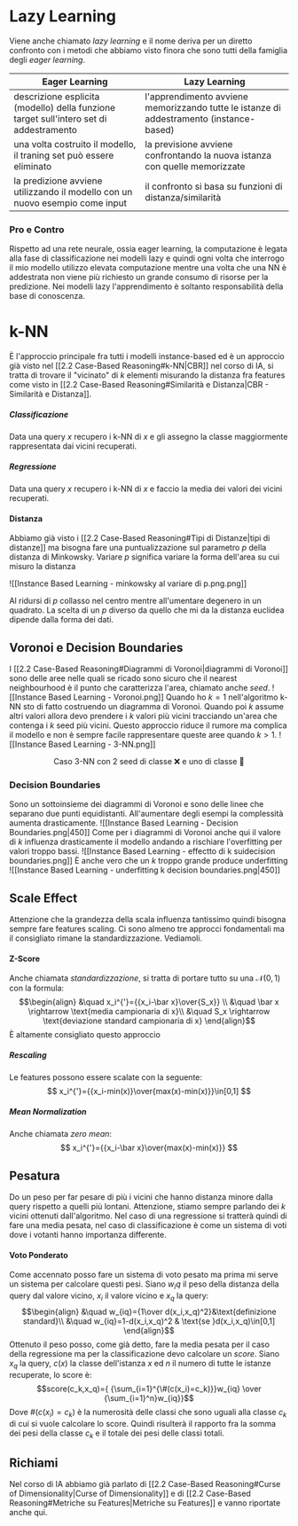 # Lazy Learning
Viene anche chiamato *lazy learning* e il nome deriva per un diretto confronto con i metodi che abbiamo visto finora che sono tutti della famiglia degli *eager learning*. 

| **Eager Learning**                                                                         | **Lazy Learning**                                                                           |
| ------------------------------------------------------------------------------------------ | ------------------------------------------------------------------------------------------- |
| descrizione esplicita (modello) della funzione target sull'intero set di addestramento<br> | l'apprendimento avviene memorizzando tutte le istanze di addestramento (instance-based)<br> |
| una volta costruito il modello, il traning set può essere eliminato                        | la previsione avviene confrontando la nuova istanza con quelle memorizzate                  |
| la predizione avviene utilizzando il modello con un nuovo esempio come input               | il confronto si basa su funzioni di distanza/similarità                                     |
### Pro e Contro
Rispetto ad una rete neurale, ossia eager learning, la computazione è legata alla fase di classificazione nei modelli lazy e quindi ogni volta che interrogo il mio modello utilizzo elevata computazione mentre una volta che una NN è addestrata non viene più richiesto un grande consumo di risorse per la predizione. Nei modelli lazy l'apprendimento è soltanto responsabilità della base di conoscenza.   

# k-NN
È l'approccio principale fra tutti i modelli instance-based ed è un approccio già visto nel [[2.2 Case-Based Reasoning#k-NN|CBR]] nel corso di IA, si tratta di trovare il "vicinato" di *k* elementi misurando la distanza fra features come visto in [[2.2 Case-Based Reasoning#Similarità e Distanza|CBR - Similarità e Distanza]].  
##### Classificazione
Data una query $x$ recupero i k-NN di $x$ e gli assegno la classe maggiormente rappresentata dai vicini recuperati.

##### Regressione
Data una query $x$ recupero i k-NN di $x$ e faccio la media dei valori dei vicini recuperati.

#### Distanza
Abbiamo già visto i [[2.2 Case-Based Reasoning#Tipi di Distanze|tipi di distanze]] ma bisogna fare una puntualizzazione sul parametro $p$ della distanza di Minkowsky. Variare $p$ significa variare la forma dell'area su cui misuro la distanza

![[Instance Based Learning - minkowsky al variare di p.png.png]]

Al ridursi di $p$ collasso nel centro mentre all'umentare degenero in un quadrato. La scelta di un $p$ diverso da quello che mi da la distanza euclidea dipende dalla forma dei dati.

## Voronoi e Decision Boundaries
I [[2.2 Case-Based Reasoning#Diagrammi di Voronoi|diagrammi di Voronoi]] sono delle aree nelle quali se ricado sono sicuro che il nearest neighbourhood è il punto che caratterizza l'area, chiamato anche *seed*.  ![[Instance Based Learning - Voronoi.png]]
Quando ho $k=1$ nell'algoritmo k-NN sto di fatto costruendo un diagramma di Voronoi. Quando poi $k$ assume altri valori allora devo prendere i $k$ valori più vicini tracciando un'area che contenga i $k$ seed più vicini. Questo approccio riduce il rumore ma complica il modello e non è sempre facile rappresentare queste aree quando $k>1$.
![[Instance Based Learning - 3-NN.png]]<p style="text-align:center;">Caso 3-NN con 2 seed di classe ❌ e uno di classe 🔵</p>
### Decision Boundaries
Sono un sottoinsieme dei diagrammi di Voronoi e sono delle linee che separano due punti equidistanti. All'aumentare degli esempi la complessità aumenta drasticamente. ![[Instance Based Learning - Decision Boundaries.png|450]]
Come per i diagrammi di Voronoi anche qui il valore di $k$ influenza drasticamente il modello andando a rischiare l'overfitting per valori troppo bassi. ![[Instance Based Learning - effectto di k suidecision boundaries.png]]
È anche vero che un $k$ troppo grande produce underfitting ![[Instance Based Learning - underfitting k decision boundaries.png|450]]
## Scale Effect
Attenzione che la grandezza della scala influenza tantissimo quindi bisogna sempre fare features scaling. Ci sono almeno tre approcci fondamentali ma il consigliato rimane la standardizzazione. Vediamoli. 

#### Z-Score
Anche chiamata *standardizzazione*, si tratta di portare tutto su una $\mathcal{N}(0,1)$ con la formula: $$\begin{align}
&\quad x_i^{'}={{x_i-\bar x}\over{S_x}} \\
&\quad \bar x \rightarrow \text{media campionaria di x}\\
&\quad S_x \rightarrow \text{deviazione standard campionaria di x}
\end{align}$$
È altamente consigliato questo approccio
##### Rescaling 
Le features possono essere scalate con la seguente: $$
x_i^{'}={{x_i-min(x)}\over{max(x)-min(x)}}\in[0,1]
$$
##### Mean Normalization
Anche chiamata *zero mean*: $$
x_i^{'}={{x_i-\bar x}\over{max(x)-min(x)}}
$$
## Pesatura
Do un peso per far pesare di più i vicini che hanno distanza minore dalla query rispetto a quelli più lontani. Attenzione, stiamo sempre parlando dei $k$ vicini ottenuti dall'algoritmo.
Nel caso di una regressione si tratterà quindi di fare una media pesata, nel caso di classificazione è come un sistema di voti dove i votanti hanno importanza differente. 

#### Voto Ponderato
Come accennato posso fare un sistema di voto pesato ma prima mi serve un sistema per calcolare questi pesi. Siano $w_iq$ il peso della distanza della query dal valore vicino, $x_i$ il valore vicino e $x_q$ la query:
$$\begin{align}
&\quad w_{iq}={1\over d(x_i,x_q)^2}&\text{definizione standard}\\
&\quad w_{iq}=1-d(x_i,x_q)^2 & \text{se }d(x_i,x_q)\in[0,1]
\end{align}$$
Ottenuto il peso posso, come già detto, fare la media pesata per il caso della regressione ma per la classificazione devo calcolare un *score*. Siano $x_q$ la query, $c(x)$ la classe dell'istanza $x$ ed $n$ il numero di tutte le istanze recuperate, lo score è: $$score(c_k,x_q)={
{\sum_{i=1}^{\#(c(x_i)=c_k)}}w_{iq}
\over
{\sum_{i=1}^n}w_{iq}}$$
Dove $\#(c(x_i)=c_k)$ è la numerosità delle classi che sono uguali alla classe $c_k$ di cui si vuole calcolare lo score. Quindi risulterà il rapporto fra la somma dei pesi della classe $c_k$ e il totale dei pesi delle classi totali. 

## Richiami
Nel corso di IA abbiamo già parlato di [[2.2 Case-Based Reasoning#Curse of Dimensionality|Curse of Dimensionality]] e di [[2.2 Case-Based Reasoning#Metriche su Features|Metriche su Features]] e vanno riportate anche qui. 